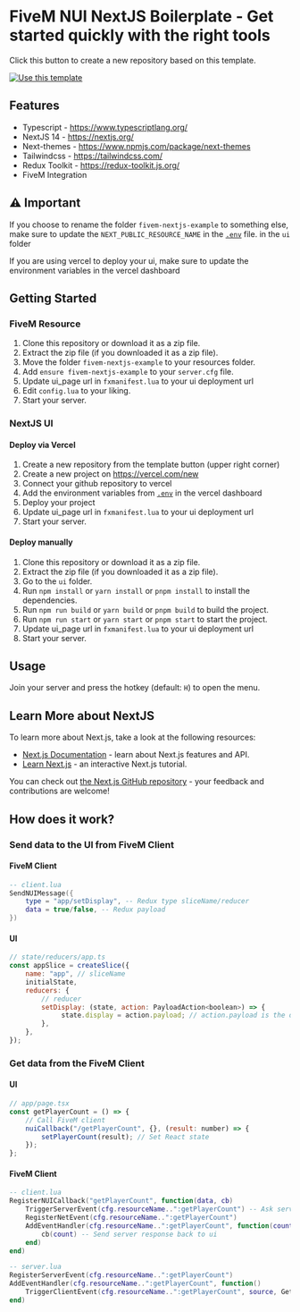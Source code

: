 # FiveM NUI NextJS Boilerplate - Get started quickly with the right tools

Click this button to create a new repository based on this template.

[![Use this template](https://img.shields.io/badge/-Use%20this%20template-blue?style=for-the-badge)](https://github.com/new?template_name=fivem-nextjs-boilerplate&template_owner=OMikkel)

## Features

- Typescript - <https://www.typescriptlang.org/>
- NextJS 14 - <https://nextjs.org/>
- Next-themes - <https://www.npmjs.com/package/next-themes>
- Tailwindcss - <https://tailwindcss.com/>
- Redux Toolkit - <https://redux-toolkit.js.org/>
- FiveM Integration

## ⚠️ Important 

If you choose to rename the folder `fivem-nextjs-example` to something else, make sure to update the `NEXT_PUBLIC_RESOURCE_NAME` in the [`.env`](/ui/.env) file. in the `ui` folder

If you are using vercel to deploy your ui, make sure to update the environment variables in the vercel dashboard

## Getting Started

### FiveM Resource

1. Clone this repository or download it as a zip file.
2. Extract the zip file (if you downloaded it as a zip file).
3. Move the folder `fivem-nextjs-example` to your resources folder.
4. Add `ensure fivem-nextjs-example` to your `server.cfg` file.
5. Update ui_page url in `fxmanifest.lua` to your ui deployment url
6. Edit `config.lua` to your liking.
7. Start your server.

### NextJS UI

#### Deploy via Vercel

1. Create a new repository from the template button (upper right corner)
2. Create a new project on https://vercel.com/new
3. Connect your github repository to vercel
4. Add the environment variables from [`.env`](/ui/.env) in the vercel dashboard
5. Deploy your project
6. Update ui_page url in `fxmanifest.lua` to your ui deployment url
7. Start your server.

#### Deploy manually

1. Clone this repository or download it as a zip file.
2. Extract the zip file (if you downloaded it as a zip file).
3. Go to the `ui` folder.
4. Run `npm install` or `yarn install` or `pnpm install` to install the dependencies.
5. Run `npm run build` or `yarn build` or `pnpm build` to build the project.
6. Run `npm run start` or `yarn start` or `pnpm start` to start the project.
7. Update ui_page url in `fxmanifest.lua` to your ui deployment url
8. Start your server.

## Usage

Join your server and press the hotkey (default: `H`) to open the menu.

## Learn More about NextJS

To learn more about Next.js, take a look at the following resources:

- [Next.js Documentation](https://nextjs.org/docs) - learn about Next.js features and API.
- [Learn Next.js](https://nextjs.org/learn) - an interactive Next.js tutorial.

You can check out [the Next.js GitHub repository](https://github.com/vercel/next.js/) - your feedback and contributions are welcome!

## How does it work?

### Send data to the UI from FiveM Client

#### FiveM Client

```lua
-- client.lua
SendNUIMessage({
    type = "app/setDisplay", -- Redux type sliceName/reducer
    data = true/false, -- Redux payload
})
```

#### UI

```js
// state/reducers/app.ts
const appSlice = createSlice({
    name: "app", // sliceName
    initialState,
    reducers: {
        // reducer
        setDisplay: (state, action: PayloadAction<boolean>) => {
             state.display = action.payload; // action.payload is the data from the FiveM client
        },
    },
});
```

### Get data from the FiveM Client

#### UI

```js
// app/page.tsx
const getPlayerCount = () => {
    // Call FiveM client
    nuiCallback("/getPlayerCount", {}, (result: number) => {
        setPlayerCount(result); // Set React state
    });
};
```

#### FiveM Client

```lua
-- client.lua
RegisterNUICallback("getPlayerCount", function(data, cb)
    TriggerServerEvent(cfg.resourceName..":getPlayerCount") -- Ask server for data
    RegisterNetEvent(cfg.resourceName..":getPlayerCount")
    AddEventHandler(cfg.resourceName..":getPlayerCount", function(count)
        cb(count) -- Send server response back to ui
    end)
end)
```

```lua
-- server.lua
RegisterServerEvent(cfg.resourceName..":getPlayerCount")
AddEventHandler(cfg.resourceName..":getPlayerCount", function()
    TriggerClientEvent(cfg.resourceName..":getPlayerCount", source, GetNumPlayerIndices()) -- Respond to client with player count
end)
```
